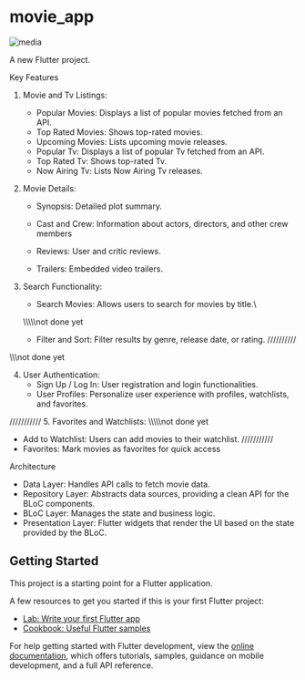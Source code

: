 # movie_app
![media](https://github.com/Hashemkassem/Movie-App/assets/87801333/0e95a20b-3af8-4ef4-b0c0-1f89091d86ed)

A new Flutter project.

Key Features
1. Movie and Tv Listings:
   - Popular Movies: Displays a list of popular movies fetched from an API.
   - Top Rated Movies: Shows top-rated movies.
   - Upcoming Movies: Lists upcoming movie releases.
   - Popular Tv: Displays a list of popular Tv fetched from an API.
   - Top Rated Tv: Shows top-rated Tv.
   - Now Airing Tv: Lists Now Airing Tv releases.

2. Movie Details:
   - Synopsis: Detailed plot summary.
   - Cast and Crew: Information about actors, directors, and other crew members

   - Reviews: User and critic reviews.
   - Trailers: Embedded video trailers.

3. Search Functionality:
   - Search Movies: Allows users to search for movies by title.\
     
   \\\\\\\\\\not done yet
   - Filter and Sort: Filter results by genre, release date, or rating.
   //////////

\\\\\\not done yet

4. User Authentication:
   - Sign Up / Log In: User registration and login functionalities.
   - User Profiles: Personalize user experience with profiles, watchlists, and favorites.
   
///////////
5. Favorites and Watchlists:
\\\\\\\\\\not done yet
   - Add to Watchlist: Users can add movies to their watchlist.
///////////
   - Favorites: Mark movies as favorites for quick access

Architecture
- Data Layer: Handles API calls to fetch movie data.
- Repository Layer: Abstracts data sources, providing a clean API for the BLoC components.
- BLoC Layer: Manages the state and business logic.
- Presentation Layer: Flutter widgets that render the UI based on the state provided by the BLoC.


## Getting Started

This project is a starting point for a Flutter application.

A few resources to get you started if this is your first Flutter project:

- [Lab: Write your first Flutter app](https://docs.flutter.dev/get-started/codelab)
- [Cookbook: Useful Flutter samples](https://docs.flutter.dev/cookbook)

For help getting started with Flutter development, view the
[online documentation](https://docs.flutter.dev/), which offers tutorials,
samples, guidance on mobile development, and a full API reference.
